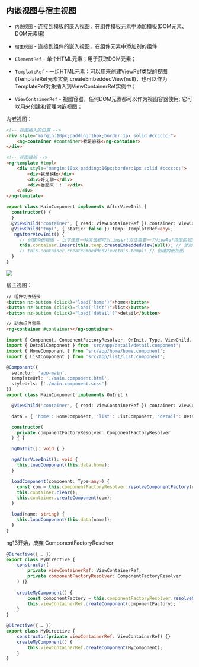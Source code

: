 ## 内嵌视图与宿主视图

- `内嵌视图` - 连接到模板的嵌入视图，在组件模板元素中添加模板(DOM元素、DOM元素组)
- `宿主视图` - 连接到组件的嵌入视图，在组件元素中添加别的组件

- `ElementRef` - 单个HTML元素；用于获取DOM元素；
- `TemplateRef` - 一组HTML元素；可以用来创建ViewRef类型的视图(TemplateRef元素实例.createEmbeddedView(null)，也可以作为TemplateRef对象插入到ViewContainerRef实例中；
- `ViewContainerRef` - 视图容器，任何DOM元素都可以作为视图容器使用; 它可以用来创建和管理内嵌视图；

内嵌视图：

```html
<!-- 视图插入的位置 -->
<div style="margin:10px;padding:16px;border:1px solid #cccccc;">
    <ng-container #container>我是容器</ng-container>
</div>

<!-- 视图模板 -->
<ng-template #tmpl>
    <div style="margin:10px;padding:16px;border:1px solid #cccccc;">
        <div>我是模板</div>
        <div>好无聊~</div>
        <div>卷起来！！！</div>
    </div>
</ng-template>
```

```typescript
export class MainComponent implements AfterViewInit {
  constructor() {
  }
  @ViewChild('container', { read: ViewContainerRef }) container: ViewContainerRef;
  @ViewChild('tmpl', { static: false }) temp: TemplateRef<any>;
   ngAfterViewInit() {
     // 创建内嵌视图 - 以下任意一种方法都可以,insert方法需要一个ViewRef类型的视图
     this.container.insert(this.temp.createEmbeddedView(null)); // 添加内嵌视图
     // this.container.createEmbeddedView(this.temp); // 创建内嵌视图
  }
}
```

![](E:\my-program\gitbook\public\内嵌视图.png)

宿主视图：

```html
// 组件切换链接
<button nz-button (click)="load('home')">home</button>
<button nz-button (click)="load('list')">list</button>
<button nz-button (click)="load('detail')">detail</button>

// 动态组件容器
<ng-container #container></ng-container>
```

```typescript
import { Component, ComponentFactoryResolver, OnInit, Type, ViewChild, ViewContainerRef } from '@angular/core';
import { DetailComponent } from 'src/app/detail/detail.component';
import { HomeComponent } from 'src/app/home/home.component';
import { ListComponent } from 'src/app/list/list.component';

@Component({
  selector: 'app-main',
  templateUrl: './main.component.html',
  styleUrls: ['./main.component.scss']
})
export class MainComponent implements OnInit {

  @ViewChild('container', { read: ViewContainerRef }) container: ViewContainerRef;

  data = { 'home': HomeComponent, 'list': ListComponent, 'detail': DetailComponent };

  constructor(
    private componentFactoryResolver: ComponentFactoryResolver
  ) { }

  ngOnInit(): void { }

  ngAfterViewInit(): void {
    this.loadComponent(this.data.home);
  }

  loadComponent(compoennt: Type<any>) {
    const com = this.componentFactoryResolver.resolveComponentFactory(compoennt);
    this.container.clear();
    this.container.createComponent(com);
  }

  load(name: string) {
    this.loadComponent(this.data[name]);
  }
}
```

ng13开始，废弃 ComponentFactoryResolver

```js
@Directive({ … })
export class MyDirective {
    constructor(
    	private viewContainerRef: ViewContainerRef,
        private componentFactoryResolver: ComponentFactoryResolver
    ) {}
    
    createMyComponent() {
        const componentFactory = this.componentFactoryResolver.resolveComponentFactory(MyComponent);
        this.viewContainerRef.createComponent(componentFactory);
    }
}
```

```js
@Directive({ … })
export class MyDirective {
    constructor(private viewContainerRef: ViewContainerRef) {}
    createMyComponent() {
        this.viewContainerRef.createComponent(MyComponent);
    }
}
```























